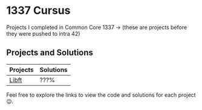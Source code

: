 # 1337 Cursus
Projects I completed in Common Core 1337 -> (these are projects before they were pushed to intra 42)

## Projects and Solutions

| Projects | Solutions |
| --- | --- |
| [Libft](https://github.com/mr-youbella/1337_Cursus/tree/main/Libft) | ???% |


Feel free to explore the links to view the code and solutions for each project 😉.
